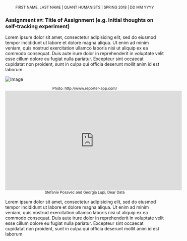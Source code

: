 <!-- FILL IN THE INFORMATION BELOW -->
<center><small>FIRST NAME, LAST NAME | QUANT HUMANISTS | SPRING 2018 | DD MM YYYY</small></center>

<!-- FILL IN THE INFORMATION BELOW -->
### Assignment `##`: Title of Assignment (e.g. Initial thoughts on self-tracking experiment)
 
<!-- FILL IN THE INFORMATION BELOW -->
Lorem ipsum dolor sit amet, consectetur adipisicing elit, sed do eiusmod
tempor incididunt ut labore et dolore magna aliqua. Ut enim ad minim veniam,
quis nostrud exercitation ullamco laboris nisi ut aliquip ex ea commodo
consequat. Duis aute irure dolor in reprehenderit in voluptate velit esse
cillum dolore eu fugiat nulla pariatur. Excepteur sint occaecat cupidatat non
proident, sunt in culpa qui officia deserunt mollit anim id est laborum.

<!-- INCLUDE IMAGES WHEN APPROPRIATE -->
![Image](http://www.reporter-app.com/assets/3xPhones_Aqua@2x-78543eb7163e7fb70b1b4f4c0c878fd2.png)
<!-- INCLUDE REFERENCE TO OR SHORT DESCRIPTION OF IMAGE OR URL -->
<center><small>Photo: http://www.reporter-app.com/</small></center>

<!-- INCLUDE VIDEOS WHEN APPROPRIATE -->
<iframe width="560" height="315" src="https://www.youtube.com/embed/iqaVe1MCTlA?rel=0" frameborder="0" allow="autoplay; encrypted-media" allowfullscreen></iframe>
<!-- INCLUDE REFERENCE TO OR SHORT DESCRIPTION OF VIDEO OR URL -->
<center><small>Stefanie Posavec and Georgia Lupi, Dear Data</small></center>

<!-- FILL IN THE INFORMATION BELOW -->
Lorem ipsum dolor sit amet, consectetur adipisicing elit, sed do eiusmod
tempor incididunt ut labore et dolore magna aliqua. Ut enim ad minim veniam,
quis nostrud exercitation ullamco laboris nisi ut aliquip ex ea commodo
consequat. Duis aute irure dolor in reprehenderit in voluptate velit esse
cillum dolore eu fugiat nulla pariatur. Excepteur sint occaecat cupidatat non
proident, sunt in culpa qui officia deserunt mollit anim id est laborum.
